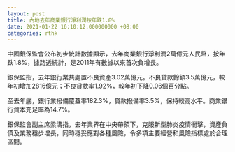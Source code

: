 ```yaml
---
layout: post
title: 內地去年商業銀行淨利潤按年跌1.8%
date: 2021-01-22 16:10:12.000000000 +08:00
categories: rthk
---
```


中國銀保監會公布初步統計數據顯示，去年商業銀行淨利潤2萬億元人民幣，按年跌1.8%，據路透統計，是2011年有數據以來首次負增長。

銀保監指，去年銀行業共處置不良資產3.02萬億元。不良貸款餘額3.5萬億元，較年初增加2816億元；不良貸款率1.92%，較年初下降0.06個百分點。

至去年底，銀行業撥備覆蓋率182.3%，貸款撥備率3.5%，保持較高水平。商業銀行資本充足率為14.7%。

銀保監會副主席梁濤指，去年業界在中央帶領下，克服新型肺炎疫情衝擊，資產負債及業務穩步增長，同時穩妥應對各種風險，令多項主要經營和風險指標處於合理區間。 
